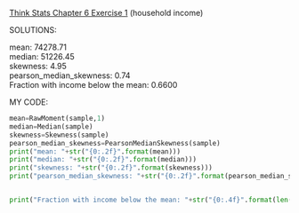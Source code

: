 [Think Stats Chapter 6 Exercise 1](http://greenteapress.com/thinkstats2/html/thinkstats2007.html#toc60) (household income)




SOLUTIONS:

mean: 74278.71    
median: 51226.45   
skewness: 4.95   
pearson_median_skewness: 0.74    
Fraction with income below the mean: 0.6600   



MY CODE:
```python
mean=RawMoment(sample,1)
median=Median(sample)
skewness=Skewness(sample)
pearson_median_skewness=PearsonMedianSkewness(sample)
print("mean: "+str("{0:.2f}".format(mean)))
print("median: "+str("{0:.2f}".format(median)))
print("skewness: "+str("{0:.2f}".format(skewness)))
print("pearson_median_skewness: "+str("{0:.2f}".format(pearson_median_skewness)))


print("Fraction with income below the mean: "+str("{0:.4f}".format(len(sample[sample<mean])/len(sample))))

```
